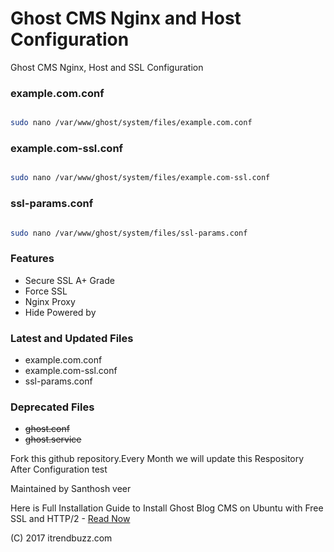 # Ghost CMS Nginx and Host Configuration

Ghost CMS Nginx, Host and SSL Configuration

### example.com.conf

```sh

sudo nano /var/www/ghost/system/files/example.com.conf

```

### example.com-ssl.conf

```sh

sudo nano /var/www/ghost/system/files/example.com-ssl.conf

```

### ssl-params.conf

```sh

sudo nano /var/www/ghost/system/files/ssl-params.conf

```

### Features


- Secure SSL A+ Grade
- Force SSL
- Nginx Proxy
- Hide Powered by

### Latest and Updated Files

- example.com.conf
- example.com-ssl.conf
- ssl-params.conf

### Deprecated Files

- <strike>ghost.conf</strike>
- <strike>ghost.service</strike>


<p>Fork this github repository.Every Month we will update this Respository After Configuration test</p>

<p>Maintained by Santhosh veer</p>

Here is Full Installation Guide to Install Ghost Blog CMS on Ubuntu with Free SSL and HTTP/2 - <a href="https://itrendbuzz.com/install-ghost-cli-on-digitalocean/">Read Now</a>

(C) 2017 itrendbuzz.com


